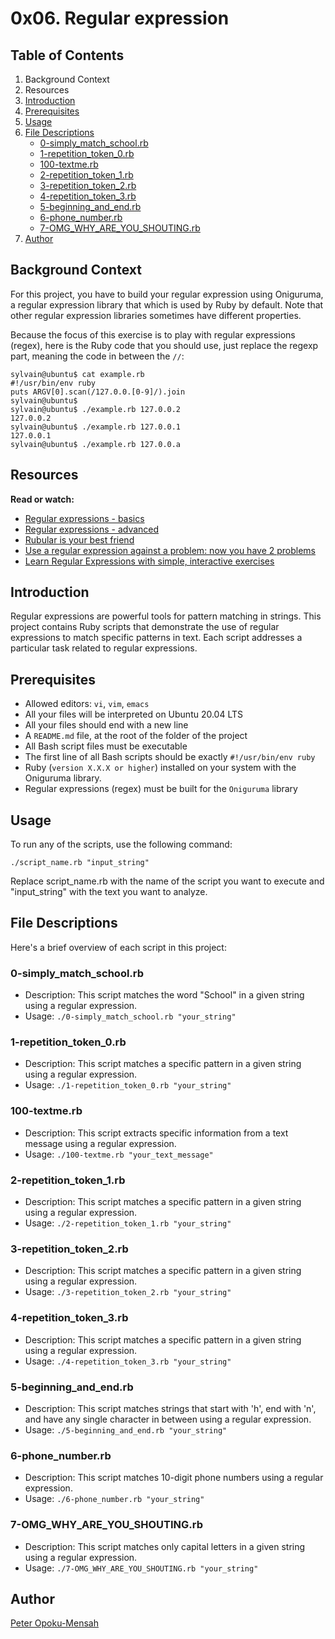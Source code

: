 # 0x06. Regular expression

## Table of Contents

1. Background Context
2. Resources
3. [Introduction](#introduction)
4. [Prerequisites](#prerequisites)
5. [Usage](#usage)
6. [File Descriptions](#file-descriptions)
    - [0-simply_match_school.rb](#0-simply_match_schoolrb)
    - [1-repetition_token_0.rb](#1-repetition_token_0rb)
    - [100-textme.rb](#100-textmerb)
    - [2-repetition_token_1.rb](#2-repetition_token_1rb)
    - [3-repetition_token_2.rb](#3-repetition_token_2rb)
    - [4-repetition_token_3.rb](#4-repetition_token_3rb)
    - [5-beginning_and_end.rb](#5-beginning_and_endrb)
    - [6-phone_number.rb](#6-phone_numberrb)
    - [7-OMG_WHY_ARE_YOU_SHOUTING.rb](#7-OMG_WHY_ARE_YOU_SHOUTINGrb)
7. [Author](#author)

## Background Context

For this project, you have to build your regular expression using Oniguruma, a regular expression library that which is used by Ruby by default. Note that other regular expression libraries sometimes have different properties.

Because the focus of this exercise is to play with regular expressions (regex), here is the Ruby code that you should use, just replace the regexp part, meaning the code in between the `//`:

```
sylvain@ubuntu$ cat example.rb
#!/usr/bin/env ruby
puts ARGV[0].scan(/127.0.0.[0-9]/).join
sylvain@ubuntu$
sylvain@ubuntu$ ./example.rb 127.0.0.2
127.0.0.2
sylvain@ubuntu$ ./example.rb 127.0.0.1
127.0.0.1
sylvain@ubuntu$ ./example.rb 127.0.0.a
```

## Resources

**Read or watch:**

* [Regular expressions - basics](https://www.slideshare.net/neha_jain/introducing-regular-expressions)
* [Regular expressions - advanced](https://www.slideshare.net/neha_jain/advanced-regular-expressions-80296518)
* [Rubular is your best friend](https://rubular.com/)
* [Use a regular expression against a problem: now you have 2 problems](https://blog.codinghorror.com/regular-expressions-now-you-have-two-problems/)
* [Learn Regular Expressions with simple, interactive exercises](https://regexone.com/)

## Introduction

Regular expressions are powerful tools for pattern matching in strings. This project contains Ruby scripts that demonstrate the use of regular expressions to match specific patterns in text. Each script addresses a particular task related to regular expressions.

## Prerequisites

* Allowed editors: `vi`, `vim`, `emacs`
* All your files will be interpreted on Ubuntu 20.04 LTS
* All your files should end with a new line
* A `README.md` file, at the root of the folder of the project
* All Bash script files must be executable
* The first line of all Bash scripts should be exactly `#!/usr/bin/env ruby`
* Ruby (`version X.X.X or higher`) installed on your system with the Oniguruma library.
* Regular expressions (regex) must be built for the `Oniguruma` library

## Usage

To run any of the scripts, use the following command:

```
./script_name.rb "input_string"
```

Replace script_name.rb with the name of the script you want to execute and "input_string" with the text you want to analyze.

## File Descriptions

Here's a brief overview of each script in this project:

### 0-simply_match_school.rb

- Description: This script matches the word "School" in a given string using a regular expression.
- Usage: `./0-simply_match_school.rb "your_string"`

### 1-repetition_token_0.rb

- Description: This script matches a specific pattern in a given string using a regular expression.
- Usage: `./1-repetition_token_0.rb "your_string"`

### 100-textme.rb

- Description: This script extracts specific information from a text message using a regular expression.
- Usage: `./100-textme.rb "your_text_message"`

### 2-repetition_token_1.rb

- Description: This script matches a specific pattern in a given string using a regular expression.
- Usage: `./2-repetition_token_1.rb "your_string"`

### 3-repetition_token_2.rb

- Description: This script matches a specific pattern in a given string using a regular expression.
- Usage: `./3-repetition_token_2.rb "your_string"`

### 4-repetition_token_3.rb

- Description: This script matches a specific pattern in a given string using a regular expression.
- Usage: `./4-repetition_token_3.rb "your_string"`

### 5-beginning_and_end.rb

- Description: This script matches strings that start with 'h', end with 'n', and have any single character in between using a regular expression.
- Usage: `./5-beginning_and_end.rb "your_string"`

### 6-phone_number.rb

- Description: This script matches 10-digit phone numbers using a regular expression.
- Usage: `./6-phone_number.rb "your_string"`

### 7-OMG_WHY_ARE_YOU_SHOUTING.rb

- Description: This script matches only capital letters in a given string using a regular expression.
- Usage: `./7-OMG_WHY_ARE_YOU_SHOUTING.rb "your_string"`

## Author

[Peter Opoku-Mensah](https://github.com/deezyfg)